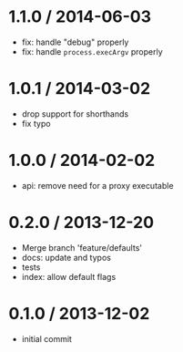 
1.1.0 / 2014-06-03
==================

 * fix: handle "debug" properly
 * fix: handle `process.execArgv` properly

1.0.1 / 2014-03-02
==================

 * drop support for shorthands
 * fix typo

1.0.0 / 2014-02-02
==================

 * api: remove need for a proxy executable

0.2.0 / 2013-12-20
==================

 * Merge branch 'feature/defaults'
 * docs: update and typos
 * tests
 * index: allow default flags

0.1.0 / 2013-12-02
==================

 * initial commit
